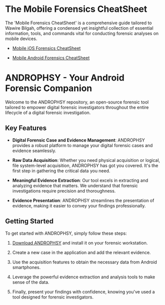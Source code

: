 # The Mobile Forensics CheatSheet
The 'Mobile Forensics CheatSheet' is a comprehensive guide tailored to Wawire Bilgah, offering a condensed yet insightful collection of essential information, tools, and commands vital for conducting forensic analyses on mobile devices.


* [Mobile iOS Forensics CheatSheet](https://github.com/W4W1R3/MOBILE-FORENSICS/blob/main/TOOLS/RANDORISEC_Mobile_Hacking_iOS_Forensics_cheatsheet_v0.1.pdf)

* [Mobile Android Forensics CheatSheet](https://github.com/W4W1R3/MOBILE-FORENSICS/blob/main/TOOLS/Mobile_Hacking_Android_cheatsheet_v1.0.pdf)

# ANDROPHSY - Your Android Forensic Companion

Welcome to the ANDROPHSY repository, an open-source forensic tool tailored to empower digital forensic investigators throughout the entire lifecycle of a digital forensic investigation.

## Key Features

- **Digital Forensic Case and Evidence Management**: ANDROPHSY provides a robust platform to manage your digital forensic cases and evidence seamlessly.

- **Raw Data Acquisition**: Whether you need physical acquisition or logical, file system-level acquisition, ANDROPHSY has got you covered. It's the first step in gathering the critical data you need.

- **Meaningful Evidence Extraction**: Our tool excels in extracting and analyzing evidence that matters. We understand that forensic investigations require precision and thoroughness.

- **Evidence Presentation**: ANDROPHSY streamlines the presentation of evidence, making it easier to convey your findings professionally.

## Getting Started

To get started with ANDROPHSY, simply follow these steps:

1. [Download ANDROPHSY](https://github.com/scorelab/ANDROPHSY.git) and install it on your forensic workstation.

2. Create a new case in the application and add the relevant evidence.

3. Use the acquisition features to obtain the necessary data from Android smartphones.

4. Leverage the powerful evidence extraction and analysis tools to make sense of the data.

5. Finally, present your findings with confidence, knowing you've used a tool designed for forensic investigators.





